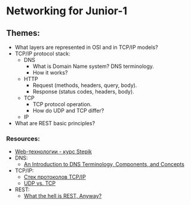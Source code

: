 # Networking for Junior-1

## Themes:
* What layers are represented in OSI and in TCP/IP models?
* TCP/IP protocol stack:
  * DNS
    * What is Domain Name system? DNS terminology.
    * How it works?
  * HTTP
    * Request (methods, headers, query, body).
    * Response (status codes, headers, body).
  * TCP
    * TCP protocol operation.
    * How do UDP and TCP differ?
  * IP
* What are REST basic principles?

### Resources:
* [Web-технологии - курс Stepik](https://stepik.org/course/154/)
* DNS:
  * [An Introduction to DNS Terminology, Components, and Concepts](https://www.digitalocean.com/community/tutorials/an-introduction-to-dns-terminology-components-and-concepts)
* TCP/IP:
  * [Cтек протоколов TCP/IP](https://proglib.io/p/tcp-ip/)
  * [UDP vs. TCP](https://habr.com/ru/post/209144/)
* REST:
  * [What the hell is REST, Anyway?](https://programmingisterrible.com/post/181841346708/what-the-hell-is-rest-anyway)
